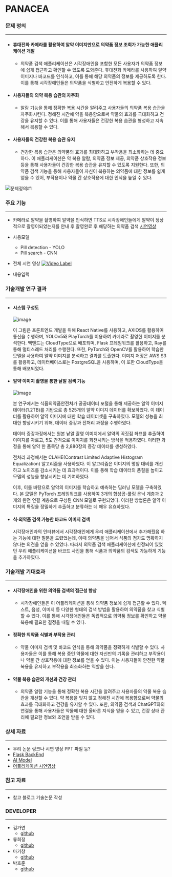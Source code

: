 # PANACEA

### 문제 정의
---
  - #### 휴대전화 카메라를 활용하여 알약 이미지만으로 의약품 정보 조회가 가능한 애플리케이션 개발
     - 의약품 검색 애플리케이션은 시각장애인을 포함한 모든 사용자가 의약품 정보에 쉽게 접근하고 확인할 수 있도록 도와준다. 휴대전화 카메라를 사용하여 알약 이미지나 바코드를 인식하고, 이를 통해 해당 의약품의 정보를 제공하도록 한다. 이를 통해 시각장애인들은 의약품을 식별하고 안전하게 복용할 수 있다.

  - #### 사용자들의 의약 복용 습관의 자주화
    - 알람 기능을 통해 정확한 복용 시간을 알려주고 사용자들의 의약품 복용 습관을 자주화시킨다. 정해진 시간에 약을 복용함으로써 약물의 효과를 극대화하고 건강을 유지할 수 있다. 이를 통해 사용자들은 건강한 복용 습관을 형성하고 지속해서 복용할 수 있다.

  - #### 사용자들의 건강한 복용 습관 유지
    - 건강한 복용 습관은 의약품의 효과를 최대화하고 부작용을 최소화하는 데 중요하다. 이 애플리케이션은 약 복용 알람, 의약품 정보 제공, 의약품 상호작용 정보 등을 통해 사용자들이 건강한 복용 습관을 유지할 수 있도록 지원한다. 또한, 의약품 검색 기능을 통해 사용자들이 자신이 복용하는 의약품에 대한 정보를 쉽게 얻을 수 있어, 부작용이나 약물 간 상호작용에 대한 인식을 높일 수 있다.


      
![문제정의#1](https://github.com/SMpanacea/FrontEnd/assets/37571367/583bf349-4c95-43b9-b8b2-7ae4ceb40be3)

### 주요 기능
---
  - 카메라로 알약을 촬영하여 알약을 인식하면 TTS로 시각장애인들에게 알약이 정상적으로 촬영이되었는지를 안내 후 촬영완료 후 해당하는 의약품 검색
  [시연영상]([http://zeldahagoshipda.com](https://youtube.com/shorts/mRD1MLe8JcM?si=kktEk0BEJh5v39NZ))
  - 사용모델
    - Pill detection - YOLO
    - Pill search - CNN

  - 전체 시연 영상
[![Video Label](http://img.youtube.com/vi/BUATiiF5zXA/0.jpg)](https://youtu.be/BUATiiF5zXA)

  - 내용입력
### 기술개발 연구 결과
---
 - #### 시스템 구성도
   
   ![image](https://github.com/SMpanacea/FrontEnd/assets/101163897/695f2e13-e643-42c2-ba8c-039329d47129)
   
   이 그림은 프론트엔드 개발을 위해 React Native를 사용하고, AXIOS를 활용하여 통신을 수행하며, YOLOv5와 PlayTorch를 이용하여 카메라로 촬영한 이미지를 분석한다. 백엔드는 CloudType으로 배포되며, Flask 프레임워크를 활용하고, Ray를 통해 멀티스레드 처리를 수행한다. 또한, PyTorch와 OpenCV를 활용하여 학습한 모델을 사용하여 알약 이미지를 분석하고 결과를 도출한다. 이미지 저장은 AWS S3를 활용하고, 데이터베이스로는 PostgreSQL을 사용하며, 이 또한 CloudType을 통해 배포되었다.
  
  - ####  알약 이미지  촬영을 통한 낱알 검색 기능
    
    ![image](https://github.com/SMpanacea/FrontEnd/assets/101163897/cbd71ab4-b728-4ab1-8915-0e753467878d)
    
    본 연구에서는 식품의약품안전처가 공공데이터 포털을 통해 제공하는 알약 이미지 데이터(1.2TB)를 기반으로 총 525개의 알약 이미지 데이터를 확보하였다. 이 데이터를 활용하여 알약 이미지에 대한 학습 데이터셋을 구축하였다. 모델의 성능을 최대한 향상시키기 위해, 데이터 증강과 전처리 과정을 수행하였다.
    
    데이터 증강과정에서는 원본 낱알 촬영 이미지에서 알약의 꼭짓점 좌표를 추출하여 이미지를 자르고, 5도 간격으로 이미지를 회전시키는 방식을 적용하였다. 이러한 과정을 통해 알약 한 품목당 총 2,880장의 증강 데이터를 생성하였다.

    전처리 과정에서는 CLAHE(Contrast Limited Adaptive Histogram Equalization) 알고리즘을 사용하였다. 이 알고리즘은 이미지의 명암 대비를 개선하고 노이즈를 감소시키는 데 효과적이다. 이를 통해 학습 데이터의 품질을 높이고 모델의 성능을 향상시키는 데 기여하였다.

    이후, 이를 바탕으로 알약의 이미지를 학습하고 예측하는 딥러닝 모델을 구축하였다. 본 모델은 PyTorch 프레임워크를 사용하여 3개의 합성곱-풀링 은닉 계층과 2개의 완전 연결 계층으로 구성된 CNN 모델로 구현되었다. 이러한 방법론은 알약 이미지의 특징을 정밀하게 추출하고 분류하는 데 매우 유효하였다.

  - #### 식·의약품 검색 가능한 바코드 이미지 검색
    
    시각장애인과의 인터뷰에서 시각장애인에게 우리 애플리케이션에서 추가해줬음 하는 기능에 대한 질문을 드렸었는데, 이때 의약품을 넘어서 식품의 점자도 명확하지 않다는 의견을 얻을 수 있었다. 따라서 의약품 검색 애플리케이션에 한정되어 있었던 우리 애플리케이션을 바코드 사진을 통해 식품과 의약품의 검색도 가능하게 기능을 추가하였다.

### 기술개발 기대효과
---
  - #### 시각장애인을 위한 의약품 검색의 접근성 향상
    - 시각장애인들은 이 어플리케이션을 통해 의약품 정보에 쉽게 접근할 수 있다. 텍스트, 음성, 이미지 등 다양한 형태의 검색 방법을 활용하여 의약품을 찾고 식별할 수 있다. 이를 통해 시각장애인들은 독립적으로 의약품 정보를 확인하고 약물 복용에 필요한 결정을 내릴 수 있다.

  - #### 정확한 의약품 식별과 부작용 관리
    - 약물 이미지 검색 및 바코드 인식을 통해 의약품을 정확하게 식별할 수 있다. 사용자들은 이를 통해 복용 중인 약물에 대한 자신만의 기록을 관리하고 부작용이나 약물 간 상호작용에 대한 정보를 얻을 수 있다. 이는 사용자들이 안전한 약물 복용을 유지하고 부작용을 최소화하는 역할을 한다.
 
  - #### 약물 복용 습관의 개선과 건강 관리
    -  의약품 알람 기능을 통해 정확한 복용 시간을 알려주고 사용자들의 약물 복용 습관을 개선할 수 있다. 약 복용을 잊지 않고 정해진 시간에 복용함으로써 약물의 효과를 극대화하고 건강을 유지할 수 있다. 또한, 의약품 검색과 ChatGPT와의 연결을 통해 사용자들은 약물에 대한 올바른 지식을 얻을 수 있고, 건강 상태 관리에 필요한 정보와 조언을 받을 수 있다.



### 상세 자료
---
  - 우리 논문 링크나 시연 영상 PPT 파일 등?
  - [Flask BackEnd](https://github.com/SMpanacea/BackEnd)
  - [AI Model](https://github.com/SMpanacea/MODEL)
  - [어플리케이션 시연영상](https://youtu.be/BUATiiF5zXA?si=UXur5HznLdy3JnvA)

### 참고 자료
---
 -  참고 블로그 기술논문 작성
### DEVELOPER
---
- 김가연
  - [github](https://github.com/KIN0-0) 
- 류희정
  - [github](https://github.com/rhj7513)
- 마기창
  - [github](https://github.com/smreo3839)
- 박호준
  - [github](https://github.com/hoejun1208) 
